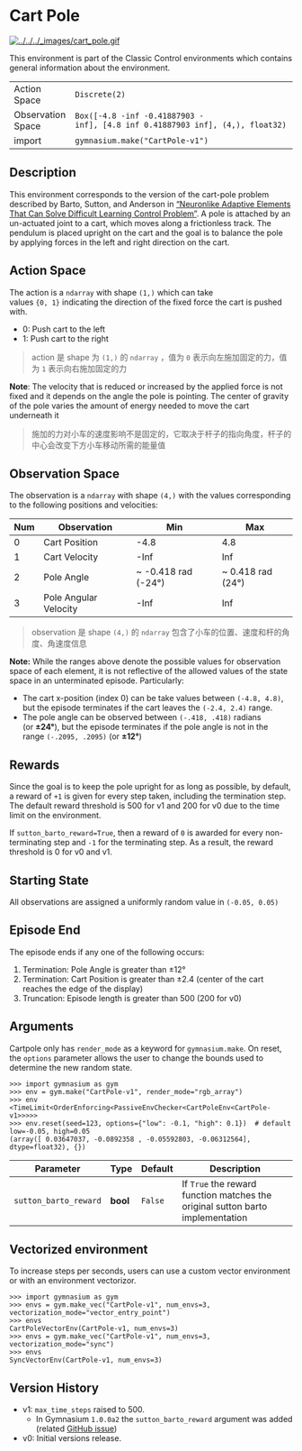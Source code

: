 # Cart Pole

[![../../../_images/cart_pole.gif](https://gymnasium.farama.org/_images/cart_pole.gif)](https://gymnasium.farama.org/_images/cart_pole.gif)

This environment is part of the Classic Control environments which contains general information about the environment.

| | |
|---|---|
|Action Space|`Discrete(2)`|
|Observation Space|`Box([-4.8 -inf -0.41887903 -inf], [4.8 inf 0.41887903 inf], (4,), float32)`|
|import|`gymnasium.make("CartPole-v1")`|

## Description
This environment corresponds to the version of the cart-pole problem described by Barto, Sutton, and Anderson in [“Neuronlike Adaptive Elements That Can Solve Difficult Learning Control Problem”](https://ieeexplore.ieee.org/document/6313077). A pole is attached by an un-actuated joint to a cart, which moves along a frictionless track. The pendulum is placed upright on the cart and the goal is to balance the pole by applying forces in the left and right direction on the cart.

## Action Space
The action is a `ndarray` with shape `(1,)` which can take values `{0, 1}` indicating the direction of the fixed force the cart is pushed with.

- 0: Push cart to the left
- 1: Push cart to the right

>  action 是 shape 为 `(1,)` 的 `ndarray` ，值为 `0` 表示向左施加固定的力，值为 `1` 表示向右施加固定的力

**Note**: The velocity that is reduced or increased by the applied force is not fixed and it depends on the angle the pole is pointing. The center of gravity of the pole varies the amount of energy needed to move the cart underneath it
>  施加的力对小车的速度影响不是固定的，它取决于杆子的指向角度，杆子的中心会改变下方小车移动所需的能量值

## Observation Space
The observation is a `ndarray` with shape `(4,)` with the values corresponding to the following positions and velocities:

|Num|Observation|Min|Max|
|---|---|---|---|
|0|Cart Position|-4.8|4.8|
|1|Cart Velocity|-Inf|Inf|
|2|Pole Angle|~ -0.418 rad (-24°)|~ 0.418 rad (24°)|
|3|Pole Angular Velocity|-Inf|Inf|

>  observation 是 shape `(4,)` 的 `ndarray` 包含了小车的位置、速度和杆的角度、角速度信息

**Note:** While the ranges above denote the possible values for observation space of each element, it is not reflective of the allowed values of the state space in an unterminated episode. Particularly:

- The cart x-position (index 0) can be take values between `(-4.8, 4.8)`, but the episode terminates if the cart leaves the `(-2.4, 2.4)` range.
- The pole angle can be observed between `(-.418, .418)` radians (or **±24°**), but the episode terminates if the pole angle is not in the range `(-.2095, .2095)` (or **±12°**)

## Rewards
Since the goal is to keep the pole upright for as long as possible, by default, a reward of `+1` is given for every step taken, including the termination step. The default reward threshold is 500 for v1 and 200 for v0 due to the time limit on the environment.

If `sutton_barto_reward=True`, then a reward of `0` is awarded for every non-terminating step and `-1` for the terminating step. As a result, the reward threshold is 0 for v0 and v1.

## Starting State
All observations are assigned a uniformly random value in `(-0.05, 0.05)`

## Episode End
The episode ends if any one of the following occurs:

1. Termination: Pole Angle is greater than ±12°
2. Termination: Cart Position is greater than ±2.4 (center of the cart reaches the edge of the display)
3. Truncation: Episode length is greater than 500 (200 for v0)

## Arguments
Cartpole only has `render_mode` as a keyword for `gymnasium.make`. On reset, the `options` parameter allows the user to change the bounds used to determine the new random state.

```
>>> import gymnasium as gym
>>> env = gym.make("CartPole-v1", render_mode="rgb_array")
>>> env
<TimeLimit<OrderEnforcing<PassiveEnvChecker<CartPoleEnv<CartPole-v1>>>>>
>>> env.reset(seed=123, options={"low": -0.1, "high": 0.1})  # default low=-0.05, high=0.05
(array([ 0.03647037, -0.0892358 , -0.05592803, -0.06312564], dtype=float32), {})
```

|Parameter|Type|Default|Description|
|---|---|---|---|
|`sutton_barto_reward`|**bool**|`False`|If `True` the reward function matches the original sutton barto implementation|

## Vectorized environment
To increase steps per seconds, users can use a custom vector environment or with an environment vectorizor.

```
>>> import gymnasium as gym
>>> envs = gym.make_vec("CartPole-v1", num_envs=3, vectorization_mode="vector_entry_point")
>>> envs
CartPoleVectorEnv(CartPole-v1, num_envs=3)
>>> envs = gym.make_vec("CartPole-v1", num_envs=3, vectorization_mode="sync")
>>> envs
SyncVectorEnv(CartPole-v1, num_envs=3)
```

## Version History
- v1: `max_time_steps` raised to 500.
    - In Gymnasium `1.0.0a2` the `sutton_barto_reward` argument was added (related [GitHub issue](https://github.com/Farama-Foundation/Gymnasium/issues/790))
- v0: Initial versions release.